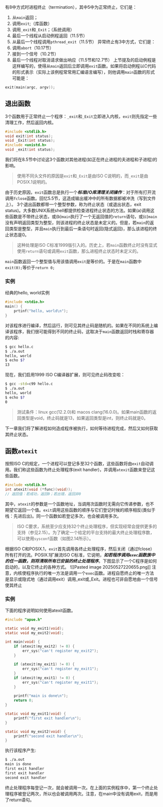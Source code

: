 有8中方式时进程终止（termination），其中5中为正常终止，它们是：
1. 从`main`返回；
2. 调用`exit`;（库函数）
3. 调用`_exit`和`_Exit`；（系统调用）
4. 最后一个线程从启动例程返回（11.5节）
5. 从最后一个线程调用`pthread_exit`（11.5节）
异常终止有3中方式，它们是：
6. 调用`abort`（10.17节）
7. 接到一个信号（10.2节）
8. 最后一个线程对取消请求做出响应（11.5节和12.7节）
上节提及的启动例程是这样编写的，使得从`main`返回后立即调用`exit`函数。如果将启动例程以C代码的形式表示（实际上该例程常常用汇编语言编写），则他调用`main`函数的形式可能是：
```c
exit(main(argc, argv));
```
## 退出函数
3个函数用于正常终止一个程序：`_exit`和`_Exit`立即进入内核，`exit`则先指定一些清理工作，然后返回内核。
```c
#include <stdlib.h>
void exit(int status);
void _Exit(int status);
#include <unistd.h>
void _exit(int status);
```
我们将在8.5节中讨论这3个函数对其他进程(如正在终止进程的夫进程和子进程)的影响。
> 使用不同头文件的原因是`exit`和`_Exit`是由ISO C说明的，而`_exit`是由POSIX.1说明的。

由于历史原因，`exit`函数总是执行一个***标准I/O库清理关闭操作***：对于所有打开流调用`fclose`函数。回忆5.5节，这造成输出缓冲中的所有数据都被冲洗（写到文件上）。
3个退出函数都带一个整型参数，称为终止状态（或退出状态，exit status)。大多数UNIX系统shell都提供检查进程终止状态的方法。如果(a)调用这些函数是不带终止状态，或(b)`main`执行了一个无返回值的`return`语句，或(c)`main`没有声明返回类型为整型，则该进程的终止状态是未定义的。但是，若`main`的返回类型是整型，并且`main`执行到最后一条语句时返回(隐式返回)，那么该进程的终止状态是0。
> 这种处理是ISO C标准1999版引入的。历史上，若`main`函数终止时没有显式使用`return`语句或调用`exit`函数，那么进程终止状态时未定义的。

`main`函数返回一个整型值与用该值调用`exit`是等价的。于是在`main`函数中`exit(0);`等价于`return 0;`
### 实例
经典的hello, world实例
```c
#include <stdio.h>
main() {
	prtinf("hello, world\n");
}
```
对该程序进行编译，然后运行，则可见其终止码是随机的。如果在不同的系统上编译该程序，我们很可能得到不同的终止码，这取决于`main`函数返回时栈和寄存器的内容:
```bash
$ gcc hello.c
$ ./a.out
hello, world
$ echo $?
13
```
现在，我们启用1999 ISO C编译器扩展，则可见终止码改变啦：
```bash
$ gcc -std=c99 hello.c
$ ./a.out
hello, world
$ echo $?
0
```
> 测试条件：linux gcc(12.2.0)和 macos clang(16.0.0)。如果main函数的返回类型是void，终止码就是13，如果返回类型是int，则终止码就是0。

下一章我们将了解进程如何造成程序被执行，如何等待进程完成，然后又如何获取其终止状态。
## 函数`atexit`
按照ISO C的规定，一个进程可以登记多至32个函数，这些函数将由`exit`自动调用。我们称这些函数为终止处理程序(exit handler)，并调用`atexit`函数来登记这些函数。
```c
#include <stdlib.h>
int atexit(void (*func)(void));
// 返回值：若成功，返回0；若出错，返回非0
```
其中，`atexit`的参数是一个函数地址，当调用次函数时无需向它传递参数，也不期望它返回一个值。`exit`调用这些函数的顺序与它们登记时候的顺序相反(类似于栈：先进后出)。同一个函数如若登记多次，也会被调用多次。
> ISO C要求，系统至少应支持32个终止处理程序，但实现经常会提供更多的支持（参见2.15）。为了确定一个给定的平台支持的最大终止处理程序数，可以使用`sysconf`函数（如图2.14所示）。

根据ISO C和POSIX.1，`exit`首先调用各终止处理程序，然后关闭（通过fclose）所有打开的流。POSIX.1扩展流ISO C标准，它说明，***如若程序调用`exec`函数族中的任一函数，则将清除所有已安装的终止处理程序***。下图显示了一个C程序是如何启动的，以及它终止的各种方式。
![[Pasted image 20250527220655.png]]
注意，内核使程序执行的唯一方法是调用一个`exec`函数。进程自愿终止的唯一方法是显示或隐式地（通过调用exit）调用_exit或_Exit。进程也可非自愿地由一个信号使其终止
### 实例
下面的程序说明如何使用atexit函数。
```c
#include "apue.h"

static void my_exit1(void);
static void my_exit2(void);

int main(void) {
	if (atexit(my_exit2) != 0) {
		err_sys("can't register my_exit2");
	}
	
	if (atexit(my_exit1) != 0) {
		err_sys("can't register my_exit1");
	}
	if (atexit(my_exit1) != 0) {
		err_sys("can't register my_exit1");
	}
	
	printf("main is done\n");
	return 0;
}

static void my_exit1(void) {
	printf("first exit handler\n");
}

static void my_exit2(void) {
	printf("second exit handler\n");
}
```
执行该程序产生:
```bash
$ ./a.out
main is done
first exit handler
first exit handler
second exit handler
```

终止处理程序每登记一次，就会被调用一次。在上面的实例程序中，第一个终止处理程序被登记两次，所以也会被调用两次。注意，在main中没有调用exit，而是用了return语句。